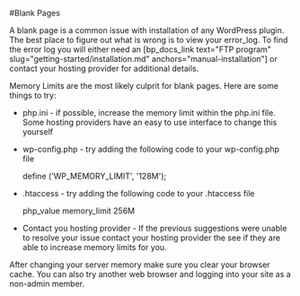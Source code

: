 #Blank Pages

A blank page is a common issue with installation of any WordPress plugin. The best place to figure out what is wrong is to view your error\_log. To find the error log you will either need an [bp_docs_link text="FTP program" slug="getting-started/installation.md" anchors="manual-installation"] or contact your hosting provider for additional details.

Memory Limits are the most likely culprit for blank pages. Here are some things to try:

*   php.ini - if possible, increase the memory limit within the php.ini file. Some hosting providers have an easy to use interface to change this yourself
*   wp-config.php - try adding the following code to your wp-config.php file

    define ('WP_MEMORY_LIMIT', '128M');

*   .htaccess - try adding the following code to your .htaccess file

    php_value memory_limit 256M

*   Contact you hosting provider - If the previous suggestions were unable to resolve your issue contact your hosting provider the see if they are able to increase memory limits for you.

After changing your server memory make sure you clear your browser cache. You can also try another web browser and logging into your site as a non-admin member.